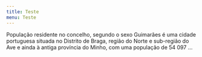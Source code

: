 ```yaml
---
title: Teste
menu: Teste
---  
```


População residente no concelho, segundo o sexo Guimarães é uma cidade portuguesa situada no Distrito de Braga, região do Norte e sub-região do Ave e ainda à antiga província do Minho, com uma população de 54 097 ... 
